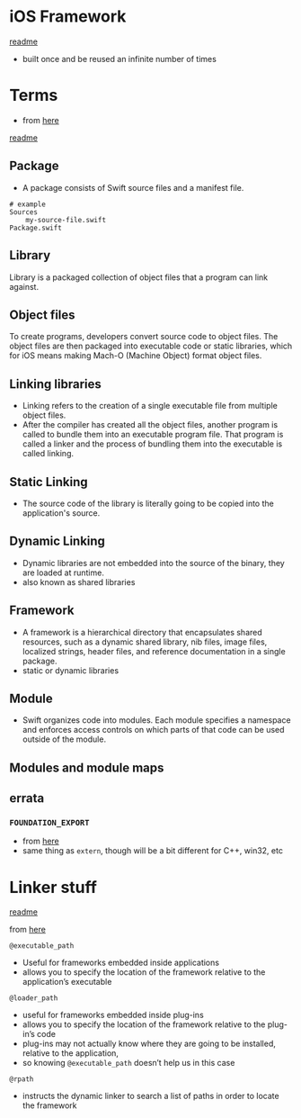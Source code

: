 # iOS Framework

[readme](https://www.runtastic.com/blog/en/frameworks-ios/)
* built once and be reused an infinite number of times

# Terms
* from [here](https://theswiftdev.com/2018/01/25/deep-dive-into-swift-frameworks/)

[readme](https://developer.apple.com/library/archive/documentation/MacOSX/Conceptual/BPFrameworks/Tasks/IncludingFrameworks.html)

## Package
* A package consists of Swift source files and a manifest file.

```
# example
Sources
    my-source-file.swift
Package.swift
```

## Library
Library is a packaged collection of object files that a program can link against.

## Object files
To create programs, developers convert source code to object files. The object
files are then packaged into executable code or static libraries, which for iOS means making
Mach-O (Machine Object) format object files.

## Linking libraries
* Linking refers to the creation of a single executable file from multiple object files.
* After the compiler has created all the object files, another program is called
to bundle them into an executable program file. That program is called a
linker and the process of bundling them into the executable is called linking.

## Static Linking
* The source code of the library is literally going to be copied into the application's source.

## Dynamic Linking
* Dynamic libraries are not embedded into the source of the binary, they are loaded at runtime.
* also known as shared libraries

## Framework
* A framework is a hierarchical directory that encapsulates shared resources, such
as a dynamic shared library, nib files, image files, localized strings, header
files, and reference documentation in a single package.
* static or dynamic libraries

## Module
* Swift organizes code into modules. Each module specifies a namespace and
enforces access controls on which parts of that code can be used outside of
the module.

## Modules and module maps


## errata


### `FOUNDATION_EXPORT`
* from [here](https://stackoverflow.com/questions/10953221/foundation-export-vs-extern)
* same thing as `extern`, though will be a bit different for C++, win32, etc

# Linker stuff
[readme](https://medium.com/@donblas/fun-with-rpath-otool-and-install-name-tool-e3e41ae86172)

from [here](https://wincent.com/wiki/%40executable_path%2C_%40load_path_and_%40rpath)

`@executable_path`

* Useful for frameworks embedded inside applications
* allows you to specify the location of the framework relative to the application’s executable

`@loader_path`
* useful for frameworks embedded inside plug-ins
* allows you to specify the location of the framework relative to the plug-in’s code
* plug-ins may not actually know where they are going to be
 installed, relative to the application, 
* so knowing `@executable_path` doesn’t
 help us in this case

`@rpath`
* instructs the dynamic linker to search a list of paths in order to locate the framework